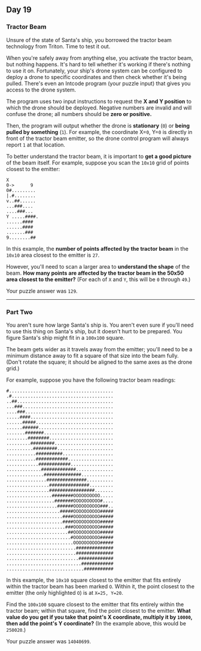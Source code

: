 ## Day 19

### Tractor Beam

Unsure of the state of Santa's ship, you borrowed the tractor beam technology from Triton. 
Time to test it out.

When you're safely away from anything else, you activate the tractor beam, but nothing happens. 
It's hard to tell whether it's working if there's nothing to use it on. Fortunately, your ship's drone 
system can be configured to deploy a drone to specific coordinates and then check whether 
it's being pulled. There's even an Intcode program (your puzzle input) that gives you access 
to the drone system.

The program uses two input instructions to request the **X and Y position** to which the drone 
should be deployed. Negative numbers are invalid and will confuse the drone; all numbers should 
be **zero or positive.**

Then, the program will output whether the drone is **stationary** (`0`) or **being pulled by 
something** (`1`). For example, the coordinate X=`0`, Y=`0` is directly in front of the tractor beam 
emitter, so the drone control program will always report `1` at that location.

To better understand the tractor beam, it is important to **get a good picture** of the beam 
itself. For example, suppose you scan the `10x10` grid of points closest to the emitter:

```
X
0->      9
0#.........
|.#........
v..##......
...###....
....###...
Y .....####.
......####
......####
.......###
9........##
```

In this example, the **number of points affected by the tractor beam** in the `10x10` area 
closest to the emitter is `27`.

However, you'll need to scan a larger area to **understand the shape** of the beam. 
**How many points are affected by the tractor beam in the 50x50 area closest to the emitter?** 
(For each of `X` and `Y`, this will be `0` through `49`.)

Your puzzle answer was `129`.

---

### Part Two

You aren't sure how large Santa's ship is. You aren't even sure if you'll need to use this thing 
on Santa's ship, but it doesn't hurt to be prepared. You figure Santa's ship might fit in a 
`100x100` square.

The beam gets wider as it travels away from the emitter; you'll need to be a minimum distance 
away to fit a square of that size into the beam fully. (Don't rotate the square; it should be aligned 
to the same axes as the drone grid.)

For example, suppose you have the following tractor beam readings:

```
#.......................................
.#......................................
..##....................................
...###..................................
....###.................................
.....####...............................
......#####.............................
......######............................
.......#######..........................
........########........................
.........#########......................
..........#########.....................
...........##########...................
...........############.................
............############................
.............#############..............
..............##############............
...............###############..........
................###############.........
................#################.......
.................########OOOOOOOOOO.....
..................#######OOOOOOOOOO#....
...................######OOOOOOOOOO###..
....................#####OOOOOOOOOO#####
.....................####OOOOOOOOOO#####
.....................####OOOOOOOOOO#####
......................###OOOOOOOOOO#####
.......................##OOOOOOOOOO#####
........................#OOOOOOOOOO#####
.........................OOOOOOOOOO#####
..........................##############
..........................##############
...........................#############
............................############
.............................###########
```

In this example, the `10x10` square closest to the emitter that fits entirely within the tractor beam 
has been marked `O`. Within it, the point closest to the emitter (the only highlighted `O`) is at 
`X=25, Y=20`.

Find the `100x100` square closest to the emitter that fits entirely within the tractor beam; within 
that square, find the point closest to the emitter. **What value do you get if you take that 
point's X coordinate, multiply it by `10000`, then add the point's Y coordinate?** 
(In the example above, this would be `250020`.)

Your puzzle answer was `14040699`.

